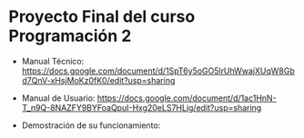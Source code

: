 # Proyecto Final del curso Programación 2


* Manual Técnico: https://docs.google.com/document/d/1SpT6y5oGO5lrUhWwajXUqW8Gbd7QnV-xHsjMoKz0fK0/edit?usp=sharing

* Manual de Usuario: https://docs.google.com/document/d/1ac1HnN-T_n9Q-8NAZFY9BYFoaQpuI-Hxg20eLS7HLig/edit?usp=sharing

* Demostración de su funcionamiento: 
